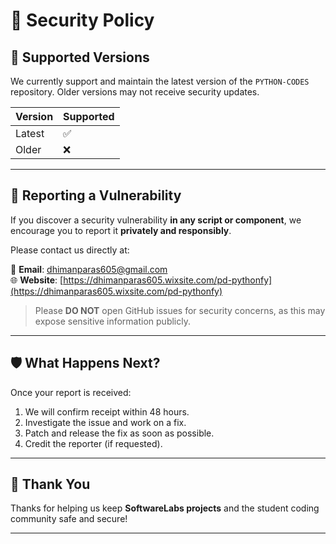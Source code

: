 # 🔐 Security Policy

## 📅 Supported Versions

We currently support and maintain the latest version of the `PYTHON-CODES` repository. Older versions may not receive security updates.

| Version | Supported |
| ------- | --------- |
| Latest  | ✅        |
| Older   | ❌        |

---

## 📢 Reporting a Vulnerability

If you discover a security vulnerability **in any script or component**, we encourage you to report it **privately and responsibly**.

Please contact us directly at:

📧 **Email**: [dhimanparas605@gmail.com](mailto:dhimanparas605@gmail.com)  
🌐 **Website**: [https://dhimanparas605.wixsite.com/pd-pythonfy](https://dhimanparas605.wixsite.com/pd-pythonfy)

> Please **DO NOT** open GitHub issues for security concerns, as this may expose sensitive information publicly.

---

## 🛡️ What Happens Next?

Once your report is received:
1. We will confirm receipt within 48 hours.
2. Investigate the issue and work on a fix.
3. Patch and release the fix as soon as possible.
4. Credit the reporter (if requested).

---

## 🤝 Thank You

Thanks for helping us keep **SoftwareLabs projects** and the student coding community safe and secure!

---
